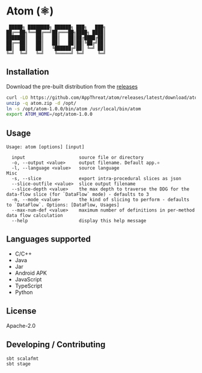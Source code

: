 # Atom (⚛)

```shell
 █████╗ ████████╗ ██████╗ ███╗   ███╗
██╔══██╗╚══██╔══╝██╔═══██╗████╗ ████║
███████║   ██║   ██║   ██║██╔████╔██║
██╔══██║   ██║   ██║   ██║██║╚██╔╝██║
██║  ██║   ██║   ╚██████╔╝██║ ╚═╝ ██║
╚═╝  ╚═╝   ╚═╝    ╚═════╝ ╚═╝     ╚═╝
```

## Installation

Download the pre-built distribution from the [releases](https://github.com/AppThreat/atom/releases)

```bash
curl -LO https://github.com/AppThreat/atom/releases/latest/download/atom.zip
unzip -q atom.zip -d /opt/
ln -s /opt/atom-1.0.0/bin/atom /usr/local/bin/atom
export ATOM_HOME=/opt/atom-1.0.0
```

## Usage

```shell
Usage: atom [options] [input]

  input                    source file or directory
  -o, --output <value>     output filename. Default app.⚛
  -l, --language <value>   source language
Misc
  -s, --slice              export intra-procedural slices as json
  --slice-outfile <value>  slice output filename
  --slice-depth <value>    the max depth to traverse the DDG for the data-flow slice (for `DataFlow` mode) - defaults to 3
  -m, --mode <value>       the kind of slicing to perform - defaults to `DataFlow`. Options: [DataFlow, Usages]
  --max-num-def <value>    maximum number of definitions in per-method data flow calculation
  --help                   display this help message
```

## Languages supported

- C/C++
- Java
- Jar
- Android APK
- JavaScript
- TypeScript
- Python

## License

Apache-2.0

## Developing / Contributing

```shell
sbt scalafmt
sbt stage
```

